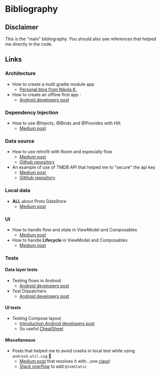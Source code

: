 # Bibliography

## Disclaimer
This is the "main" bibliography. You should also see references that helped me directly in the code. 

## Links

### Architecture
* How to create a multi gradle module app
  * [Personal blog from Nikola K.](https://cinnamon.agency/blog/post/multi_module_apps_with_kotlin_and_dagger)
* How to create an offline first app :
  * [Android developers post](https://developer.android.com/topic/architecture/data-layer/offline-first)

### Dependency Injection
* How to use @Injects, @Binds and @Provides with Hilt
  * [Medium post](https://www.valueof.io/blog/inject-provides-binds-dependencies-dagger-hilt)

### Data source
* How to use retrofit with Room and especially flow
  * [Medium post](https://narendrasinhdodiya.medium.com/android-architecture-mvvm-with-coroutines-retrofit-hilt-kotlin-flow-room-48e67ca3b2c8)
  * [Github repository](https://github.com/devnarendra08/DemoTMDB)
* An example of use of TMDB API that helped me to "secure" the api key
  * [Medium post](https://skydoves.medium.com/android-mvvm-architecture-components-using-the-movie-database-api-8fbab128d7)
  * [GitHub repository](https://github.com/skydoves/TheMovies)

### Local data
* **ALL** about Proto DataStore
  * [Medium post](https://medium.com/androiddevelopers/all-about-proto-datastore-1b1af6cd2879)

### UI
* How to handle flow and state in ViewModel and Composables
  * [Medium post](https://proandroiddev.com/better-handling-states-between-viewmodel-and-composable-7ca14af379cb)
* How to handle **Lifecycle** in ViewModel and Composables
  * [Medium post](https://betterprogramming.pub/jetpack-compose-with-lifecycle-aware-composables-7bd5d6793e0)

### Tests
#### Data layer tests
* Testing flows in Android
  * [Android developers post](https://developer.android.com/kotlin/flow/test)
* Test Dispatchers
  * [Android developers post](https://developer.android.com/kotlin/coroutines/test#testdispatchers)

#### UI tests
* Testing Compose layout
  * [Introduction Android developers post](https://developer.android.com/jetpack/compose/testing)
  * So useful [CheatSheet](https://developer.android.com/jetpack/compose/testing-cheatsheet)

#### Miscellaneous
* Posts that helped me to avoid crashs in local test while using `android.util.Log` 🤷 
  * [Medium post](https://medium.com/@gal_41749/android-unitests-and-log-class-9546b6480006) that resolves it with...one [class](../../data/src/test/java/android/util/Log.kt)!
  * [Stack overflow](https://stackoverflow.com/a/69634728/1859993) to add `@JvmStatic`
